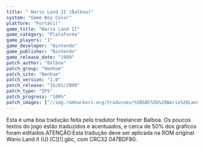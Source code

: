 ```yaml
---
title: " Wario Land II (Balboa)"
system: "Game Boy Color"
platform: "Portátil"
game_title: "Wario Land II"
game_category: "Plataforma"
game_players: "1"
game_developer: "Nintendo"
game_publisher: "Nintendo"
game_release_date: "1999"
patch_author: "Balboa"
patch_group: "Nenhum"
patch_site: "Nenhum"
patch_version: "1.0"
patch_release: "16/01/2009"
patch_type: "IPS"
patch_progress: "100%"
patch_images: ["//img.romhackers.org/traducoes/%5BGBC%5D%20Wario%20Land%20II%20-%20Balboa%20-%201.png","//img.romhackers.org/traducoes/%5BGBC%5D%20Wario%20Land%20II%20-%20Balboa%20-%202.png","//img.romhackers.org/traducoes/%5BGBC%5D%20Wario%20Land%20II%20-%20Balboa%20-%203.png"]
---
```

Esta é uma boa tradução feita pelo tradutor freelancer Balboa. Os poucos textos do jogo estão traduzidos e acentuados, e cerca de 50% dos gráficos foram editados.ATENÇÃO:Esta tradução deve ser aplicada na ROM original Wario Land II (U) [C][!].gbc, com CRC32 047BDF80.